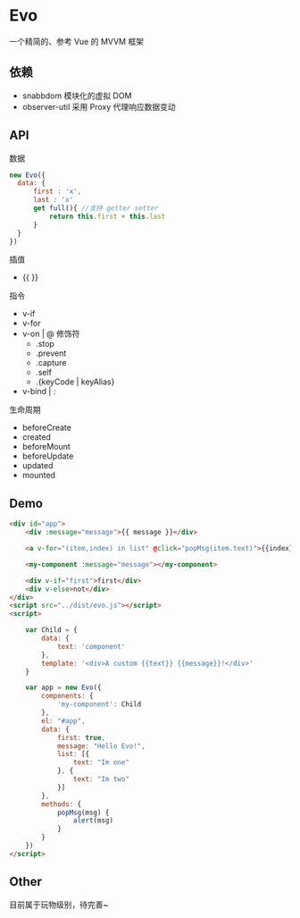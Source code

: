 # Evo

一个精简的、参考 Vue 的 MVVM 框架

## 依赖

- snabbdom 模块化的虚拟 DOM
- observer-util 采用 Proxy 代理响应数据变动

## API

数据

```js
new Evo({
  data: {
      first : 'x',
      last : 'x'
      get full(){ //支持 getter setter
          return this.first + this.last
      }
  }
})
```

插值

- {{ }}

指令

- v-if
- v-for
- v-on | @
    修饰符
    - .stop
    - .prevent 
    - .capture 
    - .self 
    - .{keyCode | keyAlias} 
- v-bind | :

生命周期

- beforeCreate
- created
- beforeMount
- beforeUpdate
- updated
- mounted

## Demo

```html
<div id="app">
    <div :message="message">{{ message }}</div>

    <a v-for="(item,index) in list" @click="popMsg(item.text)">{{index}}、{{item.text}}</a>

    <my-component :message="message"></my-component>

    <div v-if="first">first</div>
    <div v-else>not</div>
</div>
<script src="../dist/evo.js"></script>
<script>

    var Child = {
        data: {
            text: 'component'
        },
        template: '<div>A custom {{text}} {{message}}!</div>'
    }

    var app = new Evo({
        components: {
            'my-component': Child
        },
        el: "#app",
        data: {
            first: true,
            message: "Hello Evo!",
            list: [{
                text: "Im one"
            }, {
                text: "Im two"
            }]
        },
        methods: {
            popMsg(msg) {
                alert(msg)
            }
        }
    })
</script>
```

## Other

目前属于玩物级别，待完善~
